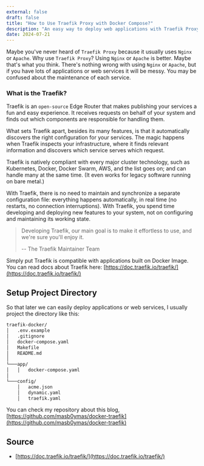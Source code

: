 ```yaml
---
external: false
draft: false
title: "How to Use Traefik Proxy with Docker Compose?"
description: "An easy way to deploy web applications with Traefik Proxy and auto-generated SSL"
date: 2024-07-21
---
```


Maybe you've never heard of `Traefik Proxy` because it usually uses `Nginx` or `Apache`. Why use `Traefik Proxy`? Using `Nginx` or `Apache` is better. Maybe that's what you think. There's nothing wrong with using `Nginx` or `Apache`, but if you have lots of applications or web services it will be messy. You may be confused about the maintenance of each service.

### What is the Traefik?

Traefik is an `open-source` Edge Router that makes publishing your services a fun and easy experience. It receives requests on behalf of your system and finds out which components are responsible for handling them.

What sets Traefik apart, besides its many features, is that it automatically discovers the right configuration for your services. The magic happens when Traefik inspects your infrastructure, where it finds relevant information and discovers which service serves which request.

Traefik is natively compliant with every major cluster technology, such as Kubernetes, Docker, Docker Swarm, AWS, and the list goes on; and can handle many at the same time. (It even works for legacy software running on bare metal.)

With Traefik, there is no need to maintain and synchronize a separate configuration file: everything happens automatically, in real time (no restarts, no connection interruptions). With Traefik, you spend time developing and deploying new features to your system, not on configuring and maintaining its working state.

> Developing Traefik, our main goal is to make it effortless to use, and we're sure you'll enjoy it. 
> 
> -- The Traefik Maintainer Team

Simply put Traefik is compatible with applications built on Docker Image. You can read docs about Traefik here:
[https://doc.traefik.io/traefik/](https://doc.traefik.io/traefik/)

## Setup Project Directory

So that later we can easily deploy applications or web services, I usually project the directory like this:

```sh
traefik-docker/
│   .env.example
│   .gitignore   
│   docker-compose.yaml
│   Makefile
│   README.md
│
└───app/
│   │   docker-compose.yaml
│   
└───config/
    │   acme.json
    │   dynamic.yaml
    │   traefik.yaml
```

You can check my repository about this blog, [https://github.com/masb0ymas/docker-traefik](https://github.com/masb0ymas/docker-traefik)

## Source

- [https://doc.traefik.io/traefik/](https://doc.traefik.io/traefik/)
